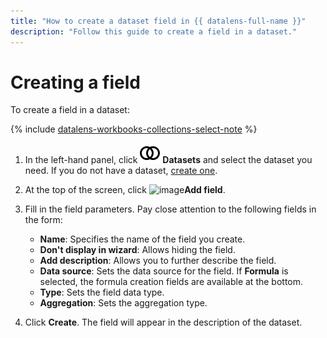 ```yaml
---
title: "How to create a dataset field in {{ datalens-full-name }}"
description: "Follow this guide to create a field in a dataset."
---
```


# Creating a field

To create a field in a dataset:


{% include [datalens-workbooks-collections-select-note](../../../_includes/datalens/operations/datalens-workbooks-collections-select-note.md) %}


1. In the left-hand panel, click ![image](../../../_assets/console-icons/circles-intersection.svg) **Datasets** and select the dataset you need. If you do not have a dataset, [create one](create.md).
1. At the top of the screen, click ![image](../../../_assets/console-icons/plus.svg)**Add field**.
1. Fill in the field parameters. Pay close attention to the following fields in the form:

   * **Name**: Specifies the name of the field you create.
   * **Don't display in wizard**: Allows hiding the field.
   * **Add description**: Allows you to further describe the field.
   * **Data source**: Sets the data source for the field. If **Formula** is selected, the formula creation fields are available at the bottom.
   * **Type**: Sets the field data type.
   * **Aggregation**: Sets the aggregation type.

1. Click **Create**. The field will appear in the description of the dataset.

